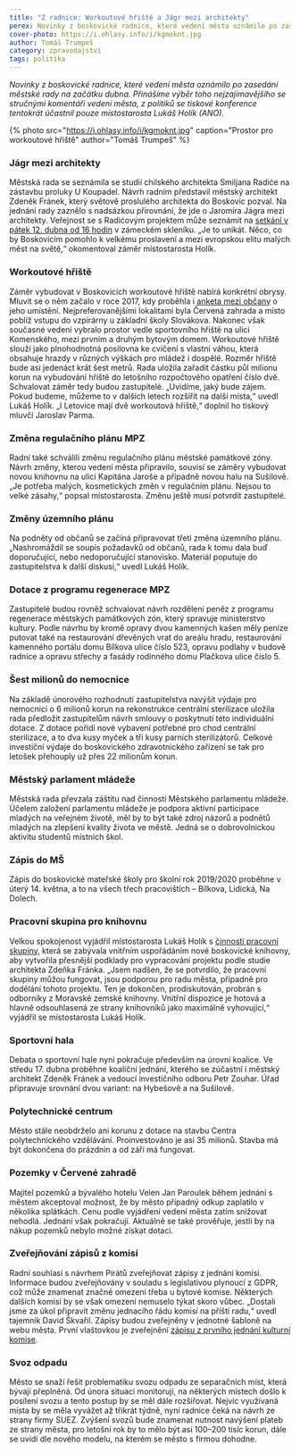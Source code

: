 ```yaml
---
title: "Z radnice: Workoutové hřiště a Jágr mezi architekty"
perex: Novinky z boskovické radnice, které vedení města oznámilo po zasedání městské rady na začátku dubna. Přinášíme výběr toho nejzajímavějšího se stručnými komentáři vedení města.
cover-photo: https://i.ohlasy.info/i/kgmoknt.jpg
author: Tomáš Trumpeš
category: zpravodajství
tags: politika
---
```


*Novinky z boskovické radnice, které vedení města oznámilo po zasedání městské rady na začátku dubna. Přinášíme výběr toho nejzajímavějšího se stručnými komentáři vedení města, z politiků se tiskové konference tentokrát účastnil pouze místostarosta Lukáš Holík (ANO).*

{% photo src="https://i.ohlasy.info/i/kgmoknt.jpg" caption="Prostor pro workoutové hřiště" author="Tomáš Trumpeš" %}

### Jágr mezi architekty

Městská rada se seznámila se studií chilského architekta Smiljana Radiće na zástavbu proluky U Koupadel. Návrh radním představil městský architekt Zdeněk Fránek, který světově proslulého architekta do Boskovic pozval. Na jednání rady zaznělo s nadsázkou přirovnání, že jde o Jaromíra Jágra mezi architekty. Veřejnost se s Radićovým projektem může seznámit na [setkání v pátek 12. dubna od 16 hodin](https://www.facebook.com/events/1256258811206194/) v zámeckém skleníku. „Je to unikát. Něco, co by Boskovicím pomohlo k velkému proslavení a mezi evropskou elitu malých měst na světě,“ okomentoval záměr místostarosta Holík.

### Workoutové hřiště

Záměr vybudovat v Boskovicích workoutové hřiště nabírá konkrétní obrysy. Mluvit se o něm začalo v roce 2017, kdy proběhla i [anketa mezi občany](https://www.boskovice.cz/jak-dopadla-anketa/d-32238) o jeho umístění. Nejpreferovanějšími lokalitami byla Červená zahrada a místo poblíž vstupu do vzpírárny u základní školy Slovákova. Nakonec však současné vedení vybralo  prostor vedle sportovního hřiště na ulici Komenského, mezi prvním a druhým bytovým domem. Workoutové hřiště slouží jako plnohodnotná posilovna ke cvičení s vlastní váhou, která obsahuje hrazdy v různých výškách pro mládež i dospělé. Rozměr hřiště bude asi jedenáct krát šest metrů. Rada uložila zařadit částku půl milionu korun na vybudování hřiště do letošního rozpočtového opatření číslo dvě. Schvalovat záměr tedy budou zastupitelé. „Uvidíme, jaký bude zájem. Pokud budeme, můžeme to v dalších letech rozšířit na další místa,“ uvedl Lukáš Holík. „I Letovice mají dvě workoutová hřiště,“ doplnil ho tiskový mluvčí Jaroslav Parma.

### Změna regulačního plánu MPZ

Radní také schválili změnu regulačního plánu městské památkové zóny. Návrh změny, kterou vedení města připravilo, souvisí se záměry vybudovat novou knihovnu na ulici Kapitána Jaroše a případně novou halu na Sušilově. „Je potřeba malých, kosmetických změn v regulačním plánu. Nejsou to velké zásahy,“ popsal místostarosta. Změnu ještě musí potvrdit zastupitelé.

### Změny územního plánu

Na podněty od občanů se začíná připravovat třetí změna územního plánu. „Nashromáždil se soupis požadavků od občanů, rada k tomu dala buď doporučující, nebo nedoporučující stanovisko. Materiál poputuje do zastupitelstva k další diskusi,“ uvedl Lukáš Holík.

### Dotace z programu regenerace MPZ

Zastupitelé budou rovněž schvalovat návrh rozdělení peněz z programu regenerace městských památkových zón, který spravuje ministerstvo kultury. Podle návrhu by kromě opravy dvou kamenných kašen měly peníze putovat také na restaurování dřevěných vrat do areálu hradu, restaurování kamenného portálu domu Bílkova ulice číslo 523, opravu podlahy v budově radnice a opravu střechy a fasády rodinného domu Plačkova ulice číslo 5.

### Šest milionů do nemocnice

Na základě únorového rozhodnutí zastupitelstva navýšit výdaje pro nemocnici o 6 milionů korun na rekonstrukce centrální sterilizace uložila rada předložit zastupitelům návrh smlouvy o poskytnutí této individuální dotace. Z dotace pořídí nové vybavení potřebné pro chod centrální sterilizace, a to dva kusy myček a tři kusy parních sterilizátorů. Celkové investiční výdaje do boskovického zdravotnického zařízení se tak pro letošek přehouply už přes 22 milionům korun.

### Městský parlament mládeže

Městská rada převzala záštitu nad činností Městského parlamentu mládeže. Účelem založení parlamentu mládeže je podpora aktivní participace mladých na veřejném životě, měl by to být také zdroj názorů a podnětů mladých na zlepšení kvality života ve městě. Jedná se o dobrovolnickou aktivitu studentů místních škol.

### Zápis do MŠ

Zápis do boskovické mateřské školy pro školní rok 2019/2020 proběhne v úterý 14. května, a to na všech třech pracovištích – Bílkova, Lidická, Na Dolech.

### Pracovní skupina pro knihovnu

Velkou spokojenost vyjádřil místostarosta Lukáš Holík s [činností pracovní skupiny](https://forum.ohlasy.info/t/3-schuzka-pracovni-skupiny-pro-knihovnu/296), která se zabývala vnitřním uspořádáním nové boskovické knihovny, aby vytvořila přesnější podklady pro vypracování projektu podle studie architekta Zdeňka Fránka. „Jsem nadšen, že se potvrdilo, že pracovní skupiny můžou fungovat, jsou podporou pro radu města, případně pro dodělání tohoto projektu. Ten je dokončen, prodiskutován, probrán s odborníky z Moravské zemské knihovny. Vnitřní dispozice je hotová a hlavně odsouhlasená ze strany knihovníků jako maximálně vyhovující,“ vyjádřil se místostarosta Lukáš Holík.

### Sportovní hala

Debata o sportovní hale nyní pokračuje především na úrovni koalice. Ve středu 17. dubna proběhne koaliční jednání, kterého se zúčastní i městský architekt Zdeněk Fránek a vedoucí investičního odboru Petr Zouhar. Úřad připravuje srovnání dvou variant: na Hybešově a na Sušilově.

### Polytechnické centrum

Město stále neobdrželo ani korunu z dotace na stavbu Centra polytechnického vzdělávání. Proinvestováno je asi 35 milionů. Stavba má být dokončena do prázdnin a od září má fungovat.

### Pozemky v Červené zahradě

Majitel pozemků a bývalého hotelu Velen Jan Paroulek během jednání s městem akceptoval možnost, že by město případný odkup zaplatilo v několika splátkách. Cenu podle vyjádření vedení města zatím snižovat nehodlá. Jednání však pokračují. Aktuálně se také prověřuje, jestli by na nákup pozemků nebylo možné získat dotaci.

### Zveřejňování zápisů z komisí

Radní souhlasí s návrhem Pirátů zveřejňovat zápisy z jednání komisí. Informace budou zveřejňovány v souladu s legislativou plynoucí z GDPR, což může znamenat značné omezení třeba u bytové komise. Některých dalších komisí by se však omezení nemuselo týkat skoro vůbec. „Dostali jsme za úkol připravit změnu jednacího řádu komisí na příští radu,“ uvedl tajemník David Škvařil. Zápisy budou zveřejněny v jednotné šabloně na webu města. První vlaštovkou je zveřejnění [zápisu z prvního jednání kulturní komise](https://boskovice.cz/assets/File.ashx?id_org=832&id_dokumenty=35988).

### Svoz odpadu

Město se snaží řešit problematiku svozu odpadu ze separačních míst, která bývají přeplněná. Od února situaci monitorují, na některých místech došlo k posílení svozu a tento postup by se měl dále rozšiřovat. Nejvíc využívaná místa by se měla vyvážet až třikrát týdně, nyní radnice čeká na návrh ze strany firmy SUEZ. Zvýšení svozů bude znamenat nutnost navýšení plateb ze strany města, pro letošní rok by to mělo být asi 100–200 tisíc korun, dále se uvidí dle nového modelu, na kterém se město s firmou dohodne.

